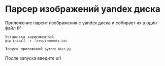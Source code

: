 <h1>Парсер изображений yandex диска</h1>

Приложение парсит изображения с yandex диска и собирает их в один файл tif <br/>

<code>Установка зависимостей `pip install -r .\requirements.txt`</code> <br/>

<code>Запуск приложений `python main.py`</code> <br/>

После запуска введите url 


